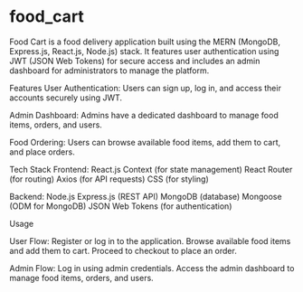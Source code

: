 # food_cart
Food Cart is a food delivery application built using the MERN (MongoDB, Express.js, React.js, Node.js) stack. It features user authentication using JWT (JSON Web Tokens) for secure access and includes an admin dashboard for administrators to manage the platform.

Features
User Authentication: Users can sign up, log in, and access their accounts securely using JWT.

Admin Dashboard: Admins have a dedicated dashboard to manage food items, orders, and users.

Food Ordering: Users can browse available food items, add them to cart, and place orders.

Tech Stack
Frontend:
React.js
Context (for state management)
React Router (for routing)
Axios (for API requests)
CSS (for styling)

Backend:
Node.js
Express.js (REST API)
MongoDB (database)
Mongoose (ODM for MongoDB)
JSON Web Tokens (for authentication)

Usage

User Flow:
Register or log in to the application.
Browse available food items and add them to cart.
Proceed to checkout to place an order.

Admin Flow:
Log in using admin credentials.
Access the admin dashboard to manage food items, orders, and users.
